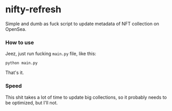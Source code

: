 # nifty-refresh
Simple and dumb as fuck script to update metadata of NFT collection on OpenSea.


### How to use

Jeez, just run fucking `main.py` file, like this:

```
python main.py
```

That's it.

### Speed

This shit takes a lot of time to update big collections, so it probably needs to be optimized, but I'll not.

